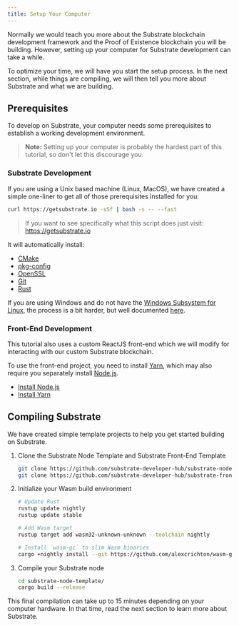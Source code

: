 ```yaml
---
title: Setup Your Computer
---
```


Normally we would teach you more about the Substrate blockchain development
framework and the Proof of Existence blockchain you will be building. However,
setting up your computer for Substrate development can take a while. 

To optimize your time, we will have you start the setup process. In the next
section, while things are compiling, we will then tell you more about Substrate
and what we are building.

## Prerequisites

To develop on Substrate, your computer needs some prerequisites to establish a
working development environment.

> **Note:** Setting up your computer is probably the hardest part of this
> tutorial, so don't let this discourage you.

### Substrate Development

If you are using a Unix based machine (Linux, MacOS), we have created a simple
one-liner to get all of those prerequisites installed for you:

```bash
curl https://getsubstrate.io -sSf | bash -s -- --fast
```

> If you want to see specifically what this script does just visit:
> https://getsubstrate.io

It will automatically install:

* [CMake](https://cmake.org/install/)
* [pkg-config](https://www.freedesktop.org/wiki/Software/pkg-config/)
* [OpenSSL](https://www.openssl.org/)
* [Git](https://git-scm.com/downloads)
* [Rust](https://www.rust-lang.org/tools/install)

If you are using Windows and do not have the [Windows Subsystem for
Linux](https://docs.microsoft.com/en-us/windows/wsl/install-win10), the process
is a bit harder, but well documented [here](getting-started.md).

### Front-End Development

This tutorial also uses a custom ReactJS front-end which we will modify for
interacting with our custom Substrate blockchain.

To use the front-end project, you need to install [Yarn](https://yarnpkg.com),
which may also require you separately install [Node.js](https://nodejs.org/).

* [Install Node.js](https://nodejs.org/en/download/)
* [Install Yarn](https://yarnpkg.com/lang/en/docs/install/)

## Compiling Substrate

We have created simple template projects to help you get started building on
Substrate.

1. Clone the Substrate Node Template and Substrate Front-End Template

    ```bash
    git clone https://github.com/substrate-developer-hub/substrate-node-template
    git clone https://github.com/substrate-developer-hub/substrate-front-end-template
    ```

2. Initialize your Wasm build environment

    ```bash
    # Update Rust
    rustup update nightly
    rustup update stable

    # Add Wasm target
    rustup target add wasm32-unknown-unknown --toolchain nightly

    # Install `wasm-gc` to slim Wasm binaries
    cargo +nightly install --git https://github.com/alexcrichton/wasm-gc --force
    ```

3. Compile your Substrate node

    ```bash
    cd substrate-node-template/
    cargo build --release
    ```

This final compilation can take up to 15 minutes depending on your computer
hardware. In that time, read the next section to learn more about Substrate.
